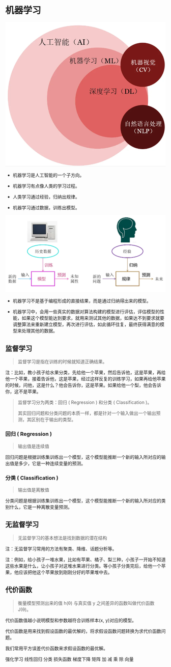 
# 机器学习

![image](images/001.webp)

- 机器学习是人工智能的一个子方向。

- 机器学习有点像人类的学习过程。

- 人类学习通过经验，归纳出规律。

- 机器学习通过数据，训练出模型。

![image](images/002.webp)

- 机器学习不是基于编程形成的直接结果，而是通过归纳得出来的模型。

- 机器学习中，会用一些真实的数据对算法构建的模型进行评估，评估模型的性能，如果这个模型能达到要求，就用来测试其他的数据，如果达不到要求就要调整算法来重新建立模型，再次进行评估，如此循环往复，最终获得满意的模型来处理其他的数据。

## 监督学习

> 监督学习是指在训练的时候就知道正确结果。

注：比如，教小孩子给水果分类，先给他一个苹果，然后告诉他，这是苹果，再给他一个苹果，接着告诉他，这是苹果，经过这样反复的训练学习，如果再给他苹果的时候，问他，这是什么？他会告诉你，这是苹果。如果给他一个梨，他会告诉你，这不是苹果。


> 监督学习分为两类：回归 ( Regression ) 和分类 ( Classification )。
>
> 其实回归问题和分类问题的本质一样，都是针对一个输入做出一个输出预测，其区别在于输出的类型。

### 回归 ( Regression )

> 输出值是连续值

回归问题是根据训练集训练出一个模型，这个模型能推断一个新的输入所对应的输出值是多少，它是一种连续变量的预测。

### 分类 ( Classification )

> 输出值是离散值

分类问题是根据训练集训练出一个模型，这个模型能推断一个新的输入所对应的类别什么，它是一种离散变量预测。


## 无监督学习

> 无监督学习的基本想法是找到数据的潜在结构

注：无监督学习常用的方法有聚类、降维、话题分析等。

注：例如，给小孩子一堆水果，比如有苹果、橘子、梨三种，小孩子一开始不知道这些水果是什么，让小孩子对这堆水果进行分类。等小孩子分类完后，给他一个苹果，他应该把他这个苹果放到刚刚分好的苹果堆中去。


## 代价函数

> 衡量模型预测出来的值 h(θ) 与真实值 y 之间差异的函数叫做代价函数J(θ)。

代价函数值越小说明模型和参数越符合训练样本(x, y)对应的模型。

代价函数是用来找到假设函数的最优解的，将求假设函数问题转换为求代价函数问题。

我们常用平方误差代价函数来求假设函数的最优解。



强化学习
线性回归
分类
损失函数
梯度下降
矩阵 加 减 乘 除
向量 